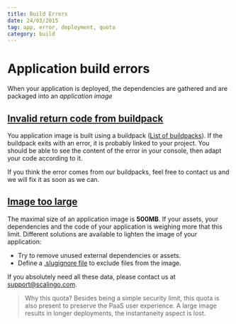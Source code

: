 ```yaml
---
title: Build Errors
date: 24/03/2015
tag: app, error, deployment, quota
category: build
---
```


# Application build errors

When your application is deployed, the dependencies are gathered and are packaged
into an _application image_

<h2><a id="buildpack" href="#">Invalid return code from buildpack</a></h2>

You application image is built using a buildpack ([List of buildpacks](/buildpacks)).
If the buildpack exits with an error, it is probably linked to your project. You should 
be able to see the content of the error in your console, then adapt your code according to it.

If you think the error comes from our buildpacks, feel free to contact us and we will fix
it as soon as we can.

<h2><a id="size" href="#">Image too large</a></h2>

The maximal size of an application image is __500MB__. If your assets, your
dependencies and the code of your application is weighing more that this limit.
Different solutions are available to lighten the image of your application:

* Try to remove unused external dependencies or assets.
* Define a [.slugignore file](/internals/slugignore.html) to exclude files from the
  image.

If you absolutely need all these data, please contact us at
[support@scalingo.com](mailto:support@scalingo.com).

<blockquote class="info">
  Why this quota? Besides being a simple security limit, this quota is also present to
  preserve the PaaS user experience. A large image results in longer deployments, the
  instantaneity aspect is lost.
</blockquote>
